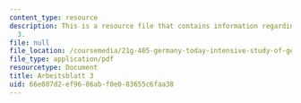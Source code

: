 ```yaml
---
content_type: resource
description: This is a resource file that contains information regarding arbeitsblatt
  3.
file: null
file_location: /coursemedia/21g-405-germany-today-intensive-study-of-german-language-and-culture-january-iap-2011/66e807d2ef9686abf0e083655c6faa38_MIT21G_405IAP11_arbeit03.pdf
file_type: application/pdf
resourcetype: Document
title: Arbeitsblatt 3
uid: 66e807d2-ef96-86ab-f0e0-83655c6faa38
---
```

